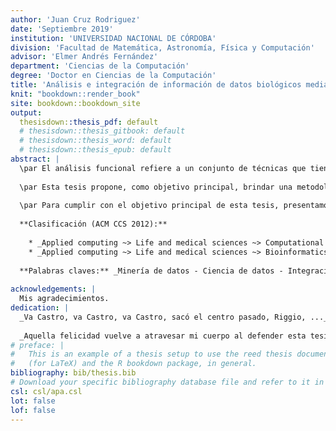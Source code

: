 ```yaml
---
author: 'Juan Cruz Rodriguez'
date: 'Septiembre 2019'
institution: 'UNIVERSIDAD NACIONAL DE CÓRDOBA'
division: 'Facultad de Matemática, Astronomía, Física y Computación'
advisor: 'Elmer Andrés Fernández'
department: 'Ciencias de la Computación'
degree: 'Doctor en Ciencias de la Computación'
title: 'Análisis e integración de información de datos biológicos mediante análisis funcional'
knit: "bookdown::render_book"
site: bookdown::bookdown_site
output: 
  thesisdown::thesis_pdf: default
  # thesisdown::thesis_gitbook: default
  # thesisdown::thesis_word: default
  # thesisdown::thesis_epub: default
abstract: |
  \par El análisis funcional refiere a un conjunto de técnicas que tienen como fin detectar aquellas funciones o procesos que se encuentran desregulados en un experimento biológico. Con el continuo avance en las tecnologías de obtención de expresión de muestras biológicas, la cantidad de bases de datos de libre disponibilidad aumenta constantemente. Las técnicas de análisis funcional se basan en el estudio de un único experimento, en la era del _Big Data_ resulta natural notar la necesidad de explotar esta gran cantidad de bases de datos para su integración, y así, generar nuevas fuentes de información.
  
  \par Esta tesis propone, como objetivo principal, brindar una metodología que permita integrar grandes cantidades de bases de datos de expresión biológica. Integrando información de diversas poblaciones, fenotipos, enfermedades, entre otros, se podrá detectar patrones que caractericen cada grupo. Como primer instancia de tesis, se realizó una comparación exhaustiva de diversas alternativas para llevar a cabo el análisis funcional. Con tantas alternativas existentes, que siguen diversos supuestos e ideas, esta evaluación nos llevó a la creación del pipeline de _Análisis Funcional Integrador_: `IFA` (del inglés _Integrative Functional Analysis_). El `IFA` realiza su análisis tomando alternativas que otorgaron los mejores resultados desde un punto de vista biológico y estadístico.
  
  \par Para cumplir con el objetivo principal de esta tesis, presentamos la herramienta `MIGSA` (del inglés _Massive and Integrative Gene Set Analysis_). Gracias a esta herramienta, es ahora posible llevar a cabo un análisis funcional masivo e integrador de grandes cantidades de bases de datos biológicas que provienen tanto de distintas poblaciones como de distintas fuentes biológicas (genes, proteínas, etc.). Además, `MIGSA` proveé diversas herramientas que permiten explorar y visualizar fácilmente los resultados, y de esta manera, validar y generar nuevas hipótesis de estudio. La utilidad de nuestra herramienta fue comprobada ya que permitió, para sub-grupos de cáncer de mama -con pronósticos bien distintivos-, detectar genes y procesos biológicos que los caracterizan. `MIGSA` representa una herramienta que permite detectar efectivamente aspectos biológicos que podrían ser blancos de drogas, y así contrarrestar la condición bajo estudio.
  
  **Clasificación (ACM CCS 2012):**
  
    * _Applied computing ~> Life and medical sciences ~> Computational biology_
    * _Applied computing ~> Life and medical sciences ~> Bioinformatics_
  
  **Palabras claves:** _Minería de datos - Ciencia de datos - Integración de información - Bioinformática_
  
acknowledgements: |
  Mis agradecimientos.
dedication: |
  _Va Castro, va Castro, va Castro, sacó el centro pasado, Riggio, ..._
  
  _Aquella felicidad vuelve a atravesar mi cuerpo al defender esta tesis._
# preface: |
#   This is an example of a thesis setup to use the reed thesis document class
#   (for LaTeX) and the R bookdown package, in general.
bibliography: bib/thesis.bib
# Download your specific bibliography database file and refer to it in the line above.
csl: csl/apa.csl
lot: false
lof: false
---
```

